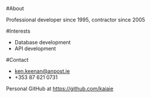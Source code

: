 #About

Professional developer since 1995, contractor since 2005


#Interests

- Database development
- API development

#Contact

- ken.keenan@anpost.ie
- +353 87 621 0731

Personal GitHub at https://github.com/kaiaie

